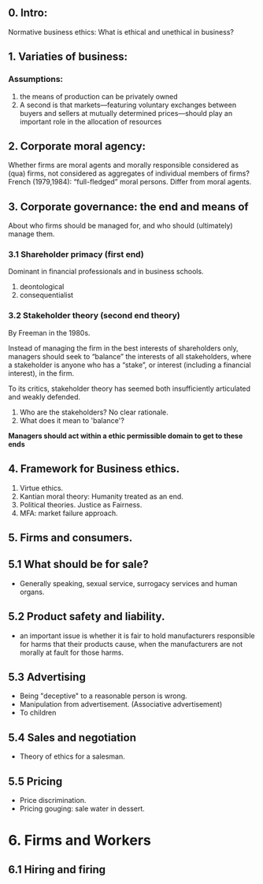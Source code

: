 ## 0. Intro:

Normative business ethics:
What is ethical and unethical in business?

## 1. Variaties of business:
### Assumptions:	
1. the means of production can be privately owned 
2. A second is that markets—featuring voluntary exchanges between buyers and sellers at mutually determined prices—should play an important role in the allocation of resources

## 2. Corporate moral agency:
Whether firms are moral agents and morally responsible considered as (qua) firms, not considered as aggregates of individual members of firms?
French (1979,1984): “full-fledged” moral persons. Differ from moral agents. 

## 3. Corporate governance: the end and means of
About who firms should be managed for, and who should (ultimately) manage them.

### 3.1 Shareholder primacy (first end)
Dominant in financial professionals and in business schools.
1. deontological
2. consequentialist 

### 3.2 Stakeholder theory (second end theory)
By Freeman in the 1980s.

Instead of managing the firm in the best interests of shareholders only, managers should seek to “balance” the interests of all stakeholders, where a stakeholder is anyone who has a “stake”, or interest (including a financial interest), in the firm.

To its critics, stakeholder theory has seemed both insufficiently articulated and weakly defended.
1. Who are the stakeholders? No clear rationale.
2. What does it mean to 'balance'? 

**Managers should act within a ethic permissible domain to get to these ends**

## 4. Framework for Business ethics.
1. Virtue ethics.
2. Kantian moral theory: Humanity treated as an end.
3. Political theories. Justice as Fairness.
4. MFA: market failure approach.

## 5. Firms and consumers.
## 5.1 What should  be for sale?
- Generally speaking, sexual service, surrogacy services and human organs.

## 5.2 Product safety and liability.
- an important issue is whether it is fair to hold manufacturers responsible for harms that their products cause, when the manufacturers are not morally at fault for those harms.

## 5.3 Advertising
- Being "deceptive"  to a reasonable person is wrong.
- Manipulation from advertisement. (Associative advertisement)
- To children

## 5.4 Sales and negotiation
- Theory of ethics for a salesman.

## 5.5 Pricing
- Price discrimination.
- Pricing gouging: sale water in dessert.

# 6. Firms and Workers
## 6.1 Hiring and firing

<!--stackedit_data:
eyJoaXN0b3J5IjpbLTE3Mjc4Nzk1MDQsLTM4MjEyNTI5OSw2Mj
U3MTI1NTcsMzIwODIzMTM2LC0xMTc1ODQ1NTg0LDMzNDQyMTc2
MSwtMTgzMzYzNjI5NiwxMDU2NzMxNzIxLDMxMjY4OTExMiwxNT
E0MTExNzIzLC0xNzg4MjQ4MDY3LDMyNzU4MDI2NV19
-->